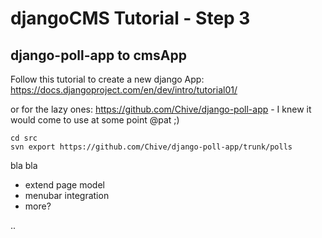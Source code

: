 djangoCMS Tutorial - Step 3
===========================
django-poll-app to cmsApp
-------------------------
Follow this tutorial to create a new django App: <https://docs.djangoproject.com/en/dev/intro/tutorial01/>

or for the lazy ones: <https://github.com/Chive/django-poll-app> - I knew it would come to use at some point @pat ;)

```
cd src
svn export https://github.com/Chive/django-poll-app/trunk/polls
```


bla bla

* extend page model
* menubar integration
* more?

..
